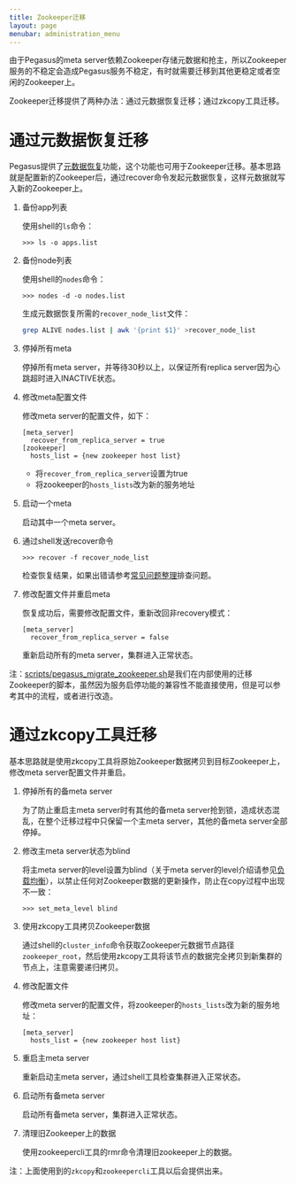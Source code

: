 ```yaml
---
title: Zookeeper迁移
layout: page
menubar: administration_menu
---
```


由于Pegasus的meta server依赖Zookeeper存储元数据和抢主，所以Zookeeper服务的不稳定会造成Pegasus服务不稳定，有时就需要迁移到其他更稳定或者空闲的Zookeeper上。

Zookeeper迁移提供了两种办法：通过元数据恢复迁移；通过zkcopy工具迁移。

# 通过元数据恢复迁移

Pegasus提供了[元数据恢复](meta-recovery)功能，这个功能也可用于Zookeeper迁移。基本思路就是配置新的Zookeeper后，通过recover命令发起元数据恢复，这样元数据就写入新的Zookeeper上。

1. 备份app列表

   使用shell的`ls`命令：
   ```
   >>> ls -o apps.list
   ```

2. 备份node列表

   使用shell的`nodes`命令：
   ```
   >>> nodes -d -o nodes.list
   ```

   生成元数据恢复所需的`recover_node_list`文件：
   ```bash
   grep ALIVE nodes.list | awk '{print $1}' >recover_node_list
   ```

3. 停掉所有meta

   停掉所有meta server，并等待30秒以上，以保证所有replica server因为心跳超时进入INACTIVE状态。

4. 修改meta配置文件

   修改meta server的配置文件，如下：
   ```
   [meta_server]
     recover_from_replica_server = true
   [zookeeper]
     hosts_list = {new zookeeper host list}
   ```
   * 将`recover_from_replica_server`设置为true
   * 将zookeeper的`hosts_lists`改为新的服务地址

5. 启动一个meta

   启动其中一个meta server。

6. 通过shell发送recover命令

   ```
   >>> recover -f recover_node_list
   ```
   检查恢复结果，如果出错请参考[常见问题整理](meta-recovery#常见问题整理)排查问题。

7. 修改配置文件并重启meta

   恢复成功后，需要修改配置文件，重新改回非recovery模式：
   ```
   [meta_server]
     recover_from_replica_server = false
   ```

   重新启动所有的meta server，集群进入正常状态。

注：[scripts/pegasus_migrate_zookeeper.sh](https://github.com/XiaoMi/pegasus/blob/master/scripts/pegasus_migrate_zookeeper.sh)是我们在内部使用的迁移Zookeeper的脚本，虽然因为服务启停功能的兼容性不能直接使用，但是可以参考其中的流程，或者进行改造。

# 通过zkcopy工具迁移

基本思路就是使用zkcopy工具将原始Zookeeper数据拷贝到目标Zookeeper上，修改meta server配置文件并重启。

1. 停掉所有的备meta server

   为了防止重启主meta server时有其他的备meta server抢到锁，造成状态混乱，在整个迁移过程中只保留一个主meta server，其他的备meta server全部停掉。

2. 修改主meta server状态为blind

   将主meta server的level设置为blind（关于meta server的level介绍请参见[负载均衡](rebalance#控制集群的负载均衡)），以禁止任何对Zookeeper数据的更新操作，防止在copy过程中出现不一致：
   ```
   >>> set_meta_level blind
   ```

3. 使用zkcopy工具拷贝Zookeeper数据

   通过shell的`cluster_info`命令获取Zookeeper元数据节点路径`zookeeper_root`，然后使用zkcopy工具将该节点的数据完全拷贝到新集群的节点上，注意需要递归拷贝。

4. 修改配置文件

   修改meta server的配置文件，将zookeeper的`hosts_lists`改为新的服务地址：
   ```
   [meta_server]
     hosts_list = {new zookeeper host list}
   ```

5. 重启主meta server

   重新启动主meta server，通过shell工具检查集群进入正常状态。

6. 启动所有备meta server

   启动所有备meta server，集群进入正常状态。

7. 清理旧Zookeeper上的数据

   使用zookeepercli工具的rmr命令清理旧zookeeper上的数据。

注：上面使用到的`zkcopy`和`zookeepercli`工具以后会提供出来。
